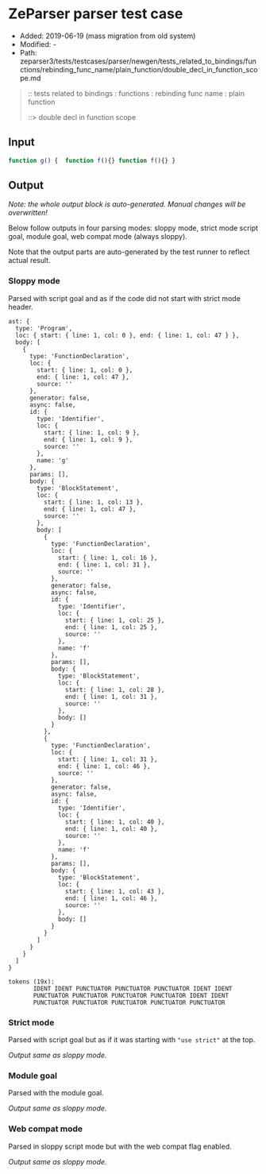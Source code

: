 # ZeParser parser test case

- Added: 2019-06-19 (mass migration from old system)
- Modified: -
- Path: zeparser3/tests/testcases/parser/newgen/tests_related_to_bindings/functions/rebinding_func_name/plain_function/double_decl_in_function_scope.md

> :: tests related to bindings : functions : rebinding func name : plain function
>
> ::> double decl in function scope

## Input

`````js
function g() {  function f(){} function f(){} }
`````

## Output

_Note: the whole output block is auto-generated. Manual changes will be overwritten!_

Below follow outputs in four parsing modes: sloppy mode, strict mode script goal, module goal, web compat mode (always sloppy).

Note that the output parts are auto-generated by the test runner to reflect actual result.

### Sloppy mode

Parsed with script goal and as if the code did not start with strict mode header.

`````
ast: {
  type: 'Program',
  loc: { start: { line: 1, col: 0 }, end: { line: 1, col: 47 } },
  body: [
    {
      type: 'FunctionDeclaration',
      loc: {
        start: { line: 1, col: 0 },
        end: { line: 1, col: 47 },
        source: ''
      },
      generator: false,
      async: false,
      id: {
        type: 'Identifier',
        loc: {
          start: { line: 1, col: 9 },
          end: { line: 1, col: 9 },
          source: ''
        },
        name: 'g'
      },
      params: [],
      body: {
        type: 'BlockStatement',
        loc: {
          start: { line: 1, col: 13 },
          end: { line: 1, col: 47 },
          source: ''
        },
        body: [
          {
            type: 'FunctionDeclaration',
            loc: {
              start: { line: 1, col: 16 },
              end: { line: 1, col: 31 },
              source: ''
            },
            generator: false,
            async: false,
            id: {
              type: 'Identifier',
              loc: {
                start: { line: 1, col: 25 },
                end: { line: 1, col: 25 },
                source: ''
              },
              name: 'f'
            },
            params: [],
            body: {
              type: 'BlockStatement',
              loc: {
                start: { line: 1, col: 28 },
                end: { line: 1, col: 31 },
                source: ''
              },
              body: []
            }
          },
          {
            type: 'FunctionDeclaration',
            loc: {
              start: { line: 1, col: 31 },
              end: { line: 1, col: 46 },
              source: ''
            },
            generator: false,
            async: false,
            id: {
              type: 'Identifier',
              loc: {
                start: { line: 1, col: 40 },
                end: { line: 1, col: 40 },
                source: ''
              },
              name: 'f'
            },
            params: [],
            body: {
              type: 'BlockStatement',
              loc: {
                start: { line: 1, col: 43 },
                end: { line: 1, col: 46 },
                source: ''
              },
              body: []
            }
          }
        ]
      }
    }
  ]
}

tokens (19x):
       IDENT IDENT PUNCTUATOR PUNCTUATOR PUNCTUATOR IDENT IDENT
       PUNCTUATOR PUNCTUATOR PUNCTUATOR PUNCTUATOR IDENT IDENT
       PUNCTUATOR PUNCTUATOR PUNCTUATOR PUNCTUATOR PUNCTUATOR
`````

### Strict mode

Parsed with script goal but as if it was starting with `"use strict"` at the top.

_Output same as sloppy mode._

### Module goal

Parsed with the module goal.

_Output same as sloppy mode._

### Web compat mode

Parsed in sloppy script mode but with the web compat flag enabled.

_Output same as sloppy mode._
